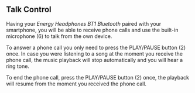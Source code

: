 ## Talk Control

Having your *Energy Headphones BT1 Bluetooth* paired with your smartphone, you will be able to receive phone calls and use the built-in microphone (6) to talk from the own device.

To answer a phone call you only need to press the PLAY/PAUSE button (2) once. In case you were listening to a song at the moment you receive the phone call, the music playback will stop automatically and you will hear a ring tone.

To end the phone call, press the PLAY/PAUSE button (2) once, the playback will resume from the moment you received the phone call.



